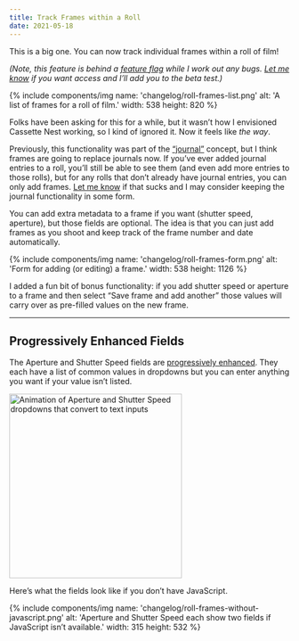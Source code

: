 ```yaml
---
title: Track Frames within a Roll
date: 2021-05-18
---
```


This is a big one. You can now track individual frames within a roll of film!

_(Note, this feature is behind a [feature flag](https://en.wikipedia.org/wiki/Feature_toggle) while I work out any bugs. [Let me know](/feedback/) if you want access and I’ll add you to the beta test.)_

{% include components/img
    name: 'changelog/roll-frames-list.png'
    alt: 'A list of frames for a roll of film.'
    width: 538 height: 820
%}

Folks have been asking for this for a while, but it wasn’t how I envisioned Cassette Nest working, so I kind of ignored it. Now it feels like _the way_.

Previously, this functionality was part of the [“journal”](https://treypiepmeier.com/words/2019/03/cassette-nest-update-2-journaling/) concept, but I think frames are going to replace journals now. If you’ve ever added journal entries to a roll, you’ll still be able to see them (and even add more entries to those rolls), but for any rolls that don’t already have journal entries, you can only add frames. [Let me know](/feedback/) if that sucks and I may consider keeping the journal functionality in some form.

You can add extra metadata to a frame if you want (shutter speed, aperture), but those fields are optional. The idea is that you can just add frames as you shoot and keep track of the frame number and date automatically.

{% include components/img
    name: 'changelog/roll-frames-form.png'
    alt: 'Form for adding (or editing) a frame.'
    width: 538 height: 1126
%}

I added a fun bit of bonus functionality: if you add shutter speed or aperture to a frame and then select “Save frame and add another” those values will carry over as pre-filled values on the new frame.

---

## Progressively Enhanced Fields

The Aperture and Shutter Speed fields are [progressively enhanced](https://en.wikipedia.org/wiki/Progressive_enhancement). They each have a list of common values in dropdowns but you can enter anything you want if your value isn’t listed.

<img alt="Animation of Aperture and Shutter Speed dropdowns that convert to text inputs" src="/img/changelog/roll-frames-animation.gif" width="310" height="331" />

Here’s what the fields look like if you don’t have JavaScript.

{% include components/img
    name: 'changelog/roll-frames-without-javascript.png'
    alt: 'Aperture and Shutter Speed each show two fields if JavaScript isn’t available.'
    width: 315 height: 532
%}
